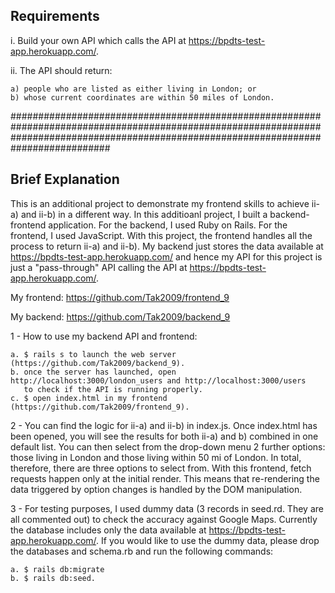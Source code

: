 ## Requirements
 
i. Build your own API which calls the API at https://bpdts-test-app.herokuapp.com/. 

ii. The API should return:

    a) people who are listed as either living in London; or
    b) whose current coordinates are within 50 miles of London. 


##########################################################################################################################################################################################

## Brief Explanation

This is an additional project to demonstrate my frontend skills to achieve ii-a) and ii-b) in a different way. In this additioanl project, I built a backend-frontend application.
For the backend, I used Ruby on Rails. For the frontend, I used JavaScript.
With this project, the frontend handles all the process to return ii-a) and ii-b). My backend just stores the data available
at https://bpdts-test-app.herokuapp.com/ and hence my API for this project is just a "pass-through" API calling the API at https://bpdts-test-app.herokuapp.com/.

My frontend: https://github.com/Tak2009/frontend_9

My backend: https://github.com/Tak2009/backend_9

1 - How to use my backend API and frontend:

    a. $ rails s to launch the web server (https://github.com/Tak2009/backend_9).
    b. once the server has launched, open http://localhost:3000/london_users and http://localhost:3000/users
       to check if the API is running properly.
    c. $ open index.html in my frontend (https://github.com/Tak2009/frontend_9).

2 - You can find the logic for ii-a) and ii-b) in index.js. Once index.html has been opened, you will see the results for both ii-a) and b) combined in one default list.
You can then select from the drop-down menu 2 further options: those living in London and those living within 50 mi of London. In total, therefore, there are three options to select from. With this frontend, fetch requests happen only at the initial render.
This means that re-rendering the data triggered by option changes is handled by the DOM manipulation.

3 - For testing purposes, I used dummy data (3 records in seed.rd. They are all commented out) to check the accuracy against Google Maps. 
Currently the database includes only the data available at https://bpdts-test-app.herokuapp.com/. If you would like to use the dummy data,
please drop the databases and schema.rb and run the following commands: 

    a. $ rails db:migrate
    b. $ rails db:seed.
